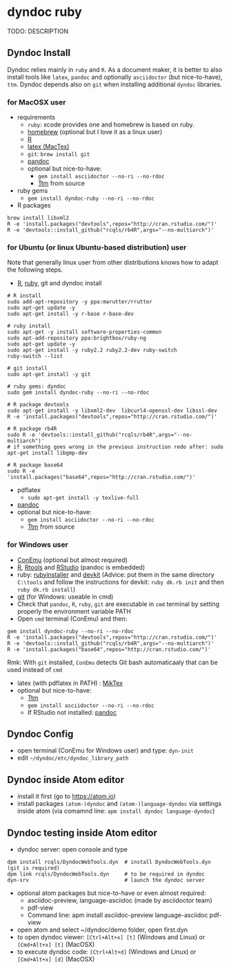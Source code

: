 # dyndoc ruby

TODO: DESCRIPTION

## Dyndoc Install

Dyndoc relies mainly in `ruby` and `R`. As a document maker, it is better to also install tools like `latex`, `pandoc` and optionally `asciidoctor` (but nice-to-have), `ttm`. Dyndoc depends also on `git` when installing additional `dyndoc` libraries.  

### for MacOSX user

* requirements
  * `ruby`: xcode provides one and homebrew is based on ruby.
  * [homebrew](http://brew.sh) (optional but I love it as a linux user)
  * [R](http://cran.r-project.org/bin/macosx/)
  * [latex (MacTex)](http://www.tug.org/mactex/)
  * `git`: `brew install git`
  * [pandoc](https://github.com/jgm/pandoc/releases)
  * optional but nice-to-have:
    * `gem install asciidoctor --no-ri --no-rdoc`
    * [Ttm](http://hutchinson.belmont.ma.us/tth/mml) from source
* ruby gems
  * `gem install dyndoc-ruby --no-ri --no-rdoc`
* R packages
```{bash}
brew install libxml2
R -e 'install.packages("devtools",repos="http://cran.rstudio.com/")'
R -e 'devtools::install_github("rcqls/rb4R",args="--no-multiarch")'
```

### for Ubuntu (or linux Ubuntu-based distribution) user

Note that generally linux user from other distributions knows how to adapt the following steps.

* [R](http://sites.psu.edu/theubunturblog/installing-r-in-ubuntu/),  [ruby](https://www.brightbox.com/docs/ruby/ubuntu/), git and dyndoc install
```{bash}
# R install
sudo add-apt-repository -y ppa:marutter/rrutter
sudo apt-get update -y
sudo apt-get install -y r-base r-base-dev

# ruby install
sudo apt-get -y install software-properties-common
sudo apt-add-repository ppa:brightbox/ruby-ng
sudo apt-get update -y
sudo apt-get install -y ruby2.2 ruby2.2-dev ruby-switch
ruby-switch --list

# git install
sudo apt-get install -y git

# ruby gems: dyndoc
sudo gem install dyndoc-ruby --no-ri --no-rdoc

# R package devtools
sudo apt-get install -y libxml2-dev  libcurl4-openssl-dev libssl-dev
R -e 'install.packages("devtools",repos="http://cran.rstudio.com/")'

# R package rb4R
sudo R -e 'devtools::install_github("rcqls/rb4R",args="--no-multiarch")'
# if something goes wrong in the previous instruction redo after: sudo apt-get install libgmp-dev

# R package base64
sudo R -e 'install.packages("base64",repos="http://cran.rstudio.com/")'
```
* pdflatex
  * `sudo apt-get install -y texlive-full`
* [pandoc](http://pandoc.org/installing.html)
* optional but nice-to-have:
  * `gem install asciidoctor --no-ri --no-rdoc`
  * [Ttm](http://hutchinson.belmont.ma.us/tth/mml) from source

### for Windows user

* [ConEmu](https://conemu.github.io) (optional but almost required)
* [R](http://cran.r-project.org/bin/windows/base/),  [Rtools](https://cran.r-project.org/bin/windows/Rtools/) and  [RStudio](https://www.rstudio.com/products/rstudio/download/) (pandoc is embedded)
* ruby: [rubyinstaller](http://rubyinstaller.org) and [devkit](http://rubyinstaller.org/add-ons/devkit) (Advice: put them in the same directory `C:\tools` and follow the instructions for devkit: `ruby dk.rb init` and then `ruby dk.rb install`)
* [git](https://git-for-windows.github.io) (for Windows: useable in cmd)
* Check that `pandoc`, `R`, `ruby`, `git` are executable in `cmd` terminal by setting properly  the environment variable PATH
* Open `cmd` terminal (ConEmu) and then:
```{bash}
gem install dyndoc-ruby --no-ri --no-rdoc
R -e 'install.packages("devtools",repos="http://cran.rstudio.com/")'
R -e 'devtools::install_github("rcqls/rb4R",args="--no-multiarch")'
R -e 'install.packages("base64",repos="http://cran.rstudio.com/")'
```
Rmk: With `git` installed, `ConEmu` detects Git bash automaticaaly that can be used instead of `cmd`
* latex (with pdflatex in PATH) : [MikTex](http:/miktex.org)
* optional but nice-to-have:
  * [Ttm](http://hutchinson.belmont.ma.us/tth/mml)
  * `gem install asciidoctor --no-ri --no-rdoc`
  * If RStudio not installed: [pandoc](https://github.com/jgm/pandoc/releases)


## Dyndoc Config

* open terminal (ConEmu for Windows user) and type: `dyn-init`
* edit `~/dyndoc/etc/dyndoc_library_path`

## Dyndoc inside Atom editor

* install it first (go to https://atom.io)
* install packages `(atom-)dyndoc` and `(atom-)language-dyndoc` via settings inside atom (via comamnd line: `apm install dyndoc language-dyndoc`)

## Dyndoc testing inside Atom editor

* dyndoc server: open console and type
```{bash}
dpm install rcqls/DyndocWebTools.dyn  # install DyndocWebTools.dyn (git is required)
dpm link rcqls/DyndocWebTools.dyn     # to be required in dyndoc
dyn-srv                               # launch the dyndoc server
```
* optional atom packages but nice-to-have or even almost required:
  * asciidoc-preview, language-asciidoc (made by asciidoctor team)
  * pdf-view
  * Command line: apm install asciidoc-preview language-asciidoc pdf-view
* open atom and select ~/dyndoc/demo folder, open first.dyn
* to open dyndoc viewer: `[Ctrl+Alt+x] [t]` (Windows and Linux) or `[Cmd+Alt+x] [t]` (MacOSX)
* to execute dyndoc code: `[Ctrl+Alt+d]` (Windows and Linux) or `[Cmd+Alt+x] [d]` (MacOSX)
